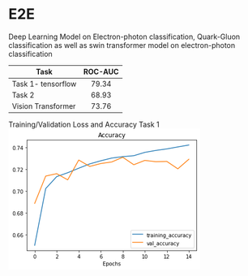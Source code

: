 # E2E
Deep Learning Model on Electron-photon classification, Quark-Gluon classification as well as swin transformer model on electron-photon classification

| Task               | ROC-AUC  |
| -------------------|:--------:| 
| Task 1- tensorflow | 79.34    | 
| Task 2             | 68.93    |  
| Vision Transformer | 73.76    |  

Training/Validation Loss and Accuracy
Task 1 
![Alt text](/images/task1.png?raw=true "Optional Title")
